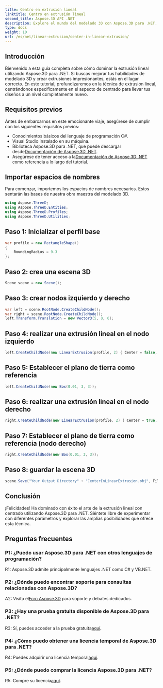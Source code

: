 ```yaml
---
title: Centro en extrusión lineal
linktitle: Centro en extrusión lineal
second_title: Aspose.3D API .NET
description: Explore el mundo del modelado 3D con Aspose.3D para .NET. Centre técnicas de extrusión lineal, cree diseños impresionantes y dé rienda suelta a su creatividad.
type: docs
weight: 10
url: /es/net/linear-extrusion/center-in-linear-extrusion/
---
```

## Introducción

Bienvenido a esta guía completa sobre cómo dominar la extrusión lineal utilizando Aspose.3D para .NET. Si buscas mejorar tus habilidades de modelado 3D y crear extrusiones impresionantes, estás en el lugar correcto. En este tutorial, profundizaremos en la técnica de extrusión lineal, centrándonos específicamente en el aspecto de centrado para llevar tus diseños a un nivel completamente nuevo.

## Requisitos previos

Antes de embarcarnos en este emocionante viaje, asegúrese de cumplir con los siguientes requisitos previos:

- Conocimientos básicos del lenguaje de programación C#.
- Visual Studio instalado en su máquina.
-  Biblioteca Aspose.3D para .NET, que puede descargar desde[Documentación de Aspose.3D .NET](https://reference.aspose.com/3d/net/).
-  Asegúrese de tener acceso a la[Documentación de Aspose.3D .NET](https://reference.aspose.com/3d/net/) como referencia a lo largo del tutorial.

## Importar espacios de nombres

Para comenzar, importemos los espacios de nombres necesarios. Estos sentarán las bases de nuestra obra maestra del modelado 3D.

```csharp
using Aspose.ThreeD;
using Aspose.ThreeD.Entities;
using Aspose.ThreeD.Profiles;
using Aspose.ThreeD.Utilities;
```

## Paso 1: Inicializar el perfil base

```csharp
var profile = new RectangleShape()
{
    RoundingRadius = 0.3
};
```

## Paso 2: crea una escena 3D

```csharp
Scene scene = new Scene();
```

## Paso 3: crear nodos izquierdo y derecho

```csharp
var left = scene.RootNode.CreateChildNode();
var right = scene.RootNode.CreateChildNode();
left.Transform.Translation = new Vector3(5, 0, 0);
```

## Paso 4: realizar una extrusión lineal en el nodo izquierdo

```csharp
left.CreateChildNode(new LinearExtrusion(profile, 2) { Center = false, Slices = 3 });
```

## Paso 5: Establecer el plano de tierra como referencia

```csharp
left.CreateChildNode(new Box(0.01, 3, 3));
```

## Paso 6: realizar una extrusión lineal en el nodo derecho

```csharp
right.CreateChildNode(new LinearExtrusion(profile, 2) { Center = true, Slices = 3 });
```

## Paso 7: Establecer el plano de tierra como referencia (nodo derecho)

```csharp
right.CreateChildNode(new Box(0.01, 3, 3));
```

## Paso 8: guardar la escena 3D

```csharp
scene.Save("Your Output Directory" + "CenterInLinearExtrusion.obj", FileFormat.WavefrontOBJ);
```

## Conclusión

¡Felicidades! Ha dominado con éxito el arte de la extrusión lineal con centrado utilizando Aspose.3D para .NET. Siéntete libre de experimentar con diferentes parámetros y explorar las amplias posibilidades que ofrece esta técnica.

## Preguntas frecuentes

### P1: ¿Puedo usar Aspose.3D para .NET con otros lenguajes de programación?

R1: Aspose.3D admite principalmente lenguajes .NET como C# y VB.NET.

### P2: ¿Dónde puedo encontrar soporte para consultas relacionadas con Aspose.3D?

 A2: Visita el[Foro Aspose.3D](https://forum.aspose.com/c/3d/18) para soporte y debates dedicados.

### P3: ¿Hay una prueba gratuita disponible de Aspose.3D para .NET?

 R3: Sí, puedes acceder a la prueba gratuita[aquí](https://releases.aspose.com/).

### P4: ¿Cómo puedo obtener una licencia temporal de Aspose.3D para .NET?

 R4: Puedes adquirir una licencia temporal[aquí](https://purchase.aspose.com/temporary-license/).

### P5: ¿Dónde puedo comprar la licencia Aspose.3D para .NET?

 R5: Compre su licencia[aquí](https://purchase.aspose.com/buy).
